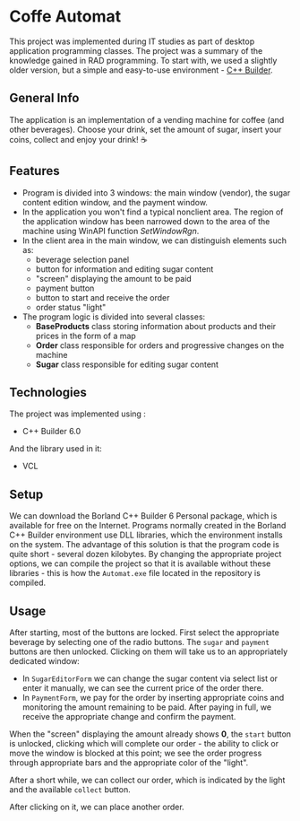 # Coffe Automat
This project was implemented during IT studies as part of desktop application programming classes. The project was a summary of the knowledge gained in RAD programming. 
To start with, we used a slightly older version, but a simple and easy-to-use environment - [C++ Builder](https://www.embarcadero.com/products/cbuilder).

## General Info
The application is an implementation of a vending machine for coffee (and other beverages). Choose your drink, set the amount of sugar, insert your coins, collect and enjoy your drink! :coffee:

## Features
- Program is divided into 3 windows: the main window (vendor), the sugar content edition window, and the payment window.
- In the application you won't find a typical nonclient area. The region of the application window has been narrowed down to the area of the machine using WinAPI function _SetWindowRgn_.
- In the client area in the main window, we can distinguish elements such as:
  - beverage selection panel
  - button for information and editing sugar content
  - "screen" displaying the amount to be paid
  - payment button
  - button to start and receive the order
  - order status "light"  
- The program logic is divided into several classes:
  - __BaseProducts__ class storing information about products and their prices in the form of a map
  - __Order__ class responsible for orders and progressive changes on the machine
  - __Sugar__ class responsible for editing sugar content

## Technologies
The project was implemented using :
* C++ Builder 6.0  
  
And the library used in it:
* VCL

## Setup  
We can download the Borland C++ Builder 6 Personal package, which is available for free on the Internet. Programs normally created in the Borland C++ Builder environment use DLL libraries, which the environment installs on the system. The advantage of this solution is that the program code is quite short - several dozen kilobytes. By changing the appropriate project options, we can compile the project so that it is available without these libraries - this is how the `Automat.exe` file located in the repository is compiled.

## Usage
After starting, most of the buttons are locked. First select the appropriate beverage by selecting one of the radio buttons. The `sugar` and `payment` buttons are then unlocked. 
Clicking on them will take us to an appropriately dedicated window:
- In `SugarEditorForm` we can change the sugar content via select list or enter it manually, we can see the current price of the order there.
- In `PaymentForm`, we pay for the order by inserting appropriate coins and monitoring the amount remaining to be paid. After paying in full, we receive the appropriate change and confirm the payment.

When the "screen" displaying the amount already shows __0__, the `start` button is unlocked, clicking which will complete our order - the ability to click or move the window is blocked at this point; we see the order progress through appropriate bars and the appropriate color of the "light".

After a short while, we can collect our order, which is indicated by the light and the available `collect` button.

After clicking on it, we can place another order.
  
